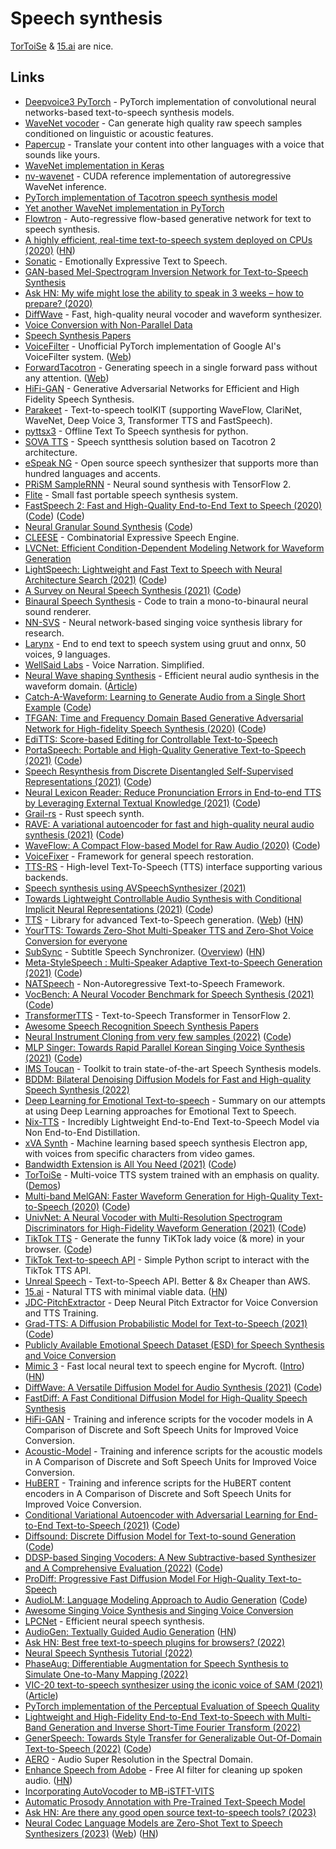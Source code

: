 # Speech synthesis

[TorToiSe](https://github.com/neonbjb/tortoise-tts) & [15.ai](https://15.ai/) are nice.

## Links

- [Deepvoice3 PyTorch](https://github.com/r9y9/deepvoice3_pytorch) - PyTorch implementation of convolutional neural networks-based text-to-speech synthesis models.
- [WaveNet vocoder](https://github.com/r9y9/wavenet_vocoder) - Can generate high quality raw speech samples conditioned on linguistic or acoustic features.
- [Papercup](https://www.papercup.com/) - Translate your content into other languages with a voice that sounds like yours.
- [WaveNet implementation in Keras](https://github.com/basveeling/wavenet)
- [nv-wavenet](https://github.com/NVIDIA/nv-wavenet) - CUDA reference implementation of autoregressive WaveNet inference.
- [PyTorch implementation of Tacotron speech synthesis model](https://github.com/r9y9/tacotron_pytorch)
- [Yet another WaveNet implementation in PyTorch](https://github.com/golbin/WaveNet)
- [Flowtron](https://github.com/NVIDIA/flowtron) - Auto-regressive flow-based generative network for text to speech synthesis.
- [A highly efficient, real-time text-to-speech system deployed on CPUs (2020)](https://ai.facebook.com/blog/a-highly-efficient-real-time-text-to-speech-system-deployed-on-cpus/) ([HN](https://news.ycombinator.com/item?id=23193967))
- [Sonatic](https://www.sonantic.io/) - Emotionally Expressive Text to Speech.
- [GAN-based Mel-Spectrogram Inversion Network for Text-to-Speech Synthesis](https://github.com/descriptinc/melgan-neurips)
- [Ask HN: My wife might lose the ability to speak in 3 weeks – how to prepare? (2020)](https://news.ycombinator.com/item?id=23490115)
- [DiffWave](https://github.com/lmnt-com/diffwave) - Fast, high-quality neural vocoder and waveform synthesizer.
- [Voice Conversion with Non-Parallel Data](https://github.com/andabi/deep-voice-conversion)
- [Speech Synthesis Papers](https://github.com/xcmyz/speech-synthesis-paper)
- [VoiceFilter](https://github.com/mindslab-ai/voicefilter) - Unofficial PyTorch implementation of Google AI's VoiceFilter system. ([Web](http://swpark.me/voicefilter/))
- [ForwardTacotron](https://github.com/as-ideas/ForwardTacotron) - Generating speech in a single forward pass without any attention. ([Web](https://as-ideas.github.io/ForwardTacotron/))
- [HiFi-GAN](https://github.com/jik876/hifi-gan) - Generative Adversarial Networks for Efficient and High Fidelity Speech Synthesis.
- [Parakeet](https://github.com/PaddlePaddle/Parakeet) - Text-to-speech toolKIT (supporting WaveFlow, ClariNet, WaveNet, Deep Voice 3, Transformer TTS and FastSpeech).
- [pyttsx3](https://github.com/nateshmbhat/pyttsx3) - Offline Text To Speech synthesis for python.
- [SOVA TTS](https://github.com/sovaai/sova-tts) - Speech syntthesis solution based on Tacotron 2 architecture.
- [eSpeak NG](https://github.com/espeak-ng/espeak-ng) - Open source speech synthesizer that supports more than hundred languages and accents.
- [PRiSM SampleRNN](https://github.com/rncm-prism/prism-samplernn) - Neural sound synthesis with TensorFlow 2.
- [Flite](https://github.com/festvox/flite) - Small fast portable speech synthesis system.
- [FastSpeech 2: Fast and High-Quality End-to-End Text to Speech (2020)](https://arxiv.org/abs/2006.04558) ([Code](https://github.com/rishikksh20/FastSpeech2)) ([Code](https://github.com/AppleHolic/FastSpeech2))
- [Neural Granular Sound Synthesis](https://adrienchaton.github.io/neural_granular_synthesis/) ([Code](https://github.com/adrienchaton/neural_granular_synthesis))
- [CLEESE](https://github.com/creamlab/cleese) - Combinatorial Expressive Speech Engine.
- [LVCNet: Efficient Condition-Dependent Modeling Network for Waveform Generation](https://github.com/ZENGZHEN-TTS/LVCNet)
- [LightSpeech: Lightweight and Fast Text to Speech with Neural Architecture Search (2021)](https://arxiv.org/abs/2102.04040) ([Code](https://github.com/rishikksh20/LightSpeech))
- [A Survey on Neural Speech Synthesis (2021)](https://arxiv.org/abs/2106.15561) ([Code](https://github.com/tts-tutorial/survey))
- [Binaural Speech Synthesis](https://github.com/facebookresearch/BinauralSpeechSynthesis) - Code to train a mono-to-binaural neural sound renderer.
- [NN-SVS](https://github.com/r9y9/nnsvs) - Neural network-based singing voice synthesis library for research.
- [Larynx](https://github.com/rhasspy/larynx) - End to end text to speech system using gruut and onnx, 50 voices, 9 languages.
- [WellSaid Labs](https://wellsaidlabs.com/) - Voice Narration. Simplified.
- [Neural Wave shaping Synthesis](https://github.com/ben-hayes/neural-waveshaping-synthesis) - Efficient neural audio synthesis in the waveform domain. ([Article](https://benhayes.net/projects/nws/))
- [Catch-A-Waveform: Learning to Generate Audio from a Single Short Example](https://galgreshler.github.io/Catch-A-Waveform/) ([Code](https://github.com/galgreshler/Catch-A-Waveform))
- [TFGAN: Time and Frequency Domain Based Generative Adversarial Network for High-fidelity Speech Synthesis (2020)](https://arxiv.org/abs/2011.12206) ([Code](https://github.com/rishikksh20/TFGAN))
- [EdiTTS: Score-based Editing for Controllable Text-to-Speech](https://github.com/neosapience/EdiTTS)
- [PortaSpeech: Portable and High-Quality Generative Text-to-Speech (2021)](https://arxiv.org/abs/2109.15166) ([Code](https://github.com/keonlee9420/PortaSpeech))
- [Speech Resynthesis from Discrete Disentangled Self-Supervised Representations (2021)](https://arxiv.org/abs/2104.00355) ([Code](https://github.com/facebookresearch/speech-resynthesis))
- [Neural Lexicon Reader: Reduce Pronunciation Errors in End-to-end TTS by Leveraging External Textual Knowledge (2021)](https://arxiv.org/abs/2110.09698) ([Code](https://github.com/mutiann/neural-lexicon-reader))
- [Grail-rs](https://github.com/Dimev/grail-rs) - Rust speech synth.
- [RAVE: A variational autoencoder for fast and high-quality neural audio synthesis (2021)](https://arxiv.org/abs/2111.05011) ([Code](https://github.com/caillonantoine/RAVE))
- [WaveFlow: A Compact Flow-based Model for Raw Audio (2020)](https://arxiv.org/abs/1912.01219) ([Code](https://github.com/L0SG/WaveFlow))
- [VoiceFixer](https://github.com/haoheliu/voicefixer_main) - Framework for general speech restoration.
- [TTS-RS](https://github.com/ndarilek/tts-rs) - High-level Text-To-Speech (TTS) interface supporting various backends.
- [Speech synthesis using AVSpeechSynthesizer (2021)](https://cornerbit.tech/speech-synthesis-using-avspeechsynthesizer/)
- [Towards Lightweight Controllable Audio Synthesis with Conditional Implicit Neural Representations (2021)](https://arxiv.org/abs/2111.08462) ([Code](https://github.com/janzuiderveld/continuous-audio-representations))
- [TTS](https://github.com/coqui-ai/TTS) - Library for advanced Text-to-Speech generation. ([Web](https://coqui.ai/)) ([HN](https://news.ycombinator.com/item?id=29786132))
- [YourTTS: Towards Zero-Shot Multi-Speaker TTS and Zero-Shot Voice Conversion for everyone](https://github.com/Edresson/YourTTS)
- [SubSync](https://github.com/sc0ty/subsync) - Subtitle Speech Synchronizer. ([Overview](http://sc0ty.pl/2019/04/subsync-synchronize-movie-subtitles-with-audio-track/)) ([HN](https://news.ycombinator.com/item?id=29794153))
- [Meta-StyleSpeech : Multi-Speaker Adaptive Text-to-Speech Generation (2021)](https://arxiv.org/abs/2106.03153) ([Code](https://github.com/keonlee9420/StyleSpeech))
- [NATSpeech](https://github.com/NATSpeech/NATSpeech) - Non-Autoregressive Text-to-Speech Framework.
- [VocBench: A Neural Vocoder Benchmark for Speech Synthesis (2021)](https://arxiv.org/abs/2112.03099) ([Code](https://github.com/facebookresearch/vocoder-benchmark))
- [TransformerTTS](https://github.com/as-ideas/TransformerTTS) - Text-to-Speech Transformer in TensorFlow 2.
- [Awesome Speech Recognition Speech Synthesis Papers](https://github.com/zzw922cn/awesome-speech-recognition-speech-synthesis-papers)
- [Neural Instrument Cloning from very few samples (2022)](https://erlj.notion.site/Neural-Instrument-Cloning-from-very-few-samples-2cf41d8b630842ee8c7eb55036a1bfd6) ([Code](https://github.com/erl-j/neural-instrument-cloning))
- [MLP Singer: Towards Rapid Parallel Korean Singing Voice Synthesis (2021)](https://arxiv.org/abs/2106.07886) ([Code](https://github.com/neosapience/mlp-singer))
- [IMS Toucan](https://github.com/DigitalPhonetics/IMS-Toucan) - Toolkit to train state-of-the-art Speech Synthesis models.
- [BDDM: Bilateral Denoising Diffusion Models for Fast and High-quality Speech Synthesis (2022)](https://github.com/tencent-ailab/bddm)
- [Deep Learning for Emotional Text-to-speech](https://github.com/Emotional-Text-to-Speech/dl-for-emo-tts) - Summary on our attempts at using Deep Learning approaches for Emotional Text to Speech.
- [Nix-TTS](https://github.com/rendchevi/nix-tts) - Incredibly Lightweight End-to-End Text-to-Speech Model via Non End-to-End Distillation.
- [xVA Synth](https://github.com/DanRuta/xVA-Synth) - Machine learning based speech synthesis Electron app, with voices from specific characters from video games.
- [Bandwidth Extension is All You Need (2021)](https://ieeexplore.ieee.org/document/9413575) ([Code](https://github.com/brentspell/hifi-gan-bwe))
- [TorToiSe](https://github.com/neonbjb/tortoise-tts) - Multi-voice TTS system trained with an emphasis on quality. ([Demos](https://nonint.com/static/tortoise_v2_examples.html))
- [Multi-band MelGAN: Faster Waveform Generation for High-Quality Text-to-Speech (2020)](https://arxiv.org/abs/2005.05106) ([Code](https://github.com/AppleHolic/multiband_melgan))
- [UnivNet: A Neural Vocoder with Multi-Resolution Spectrogram Discriminators for High-Fidelity Waveform Generation (2021)](https://arxiv.org/abs/2106.07889) ([Code](https://github.com/mindslab-ai/univnet))
- [TikTok TTS](https://weilbyte.github.io/tiktok-tts/) - Generate the funny TiKTok lady voice (& more) in your browser. ([Code](https://github.com/Weilbyte/tiktok-tts))
- [TikTok Text-to-speech API](https://github.com/oscie57/tiktok-voice) - Simple Python script to interact with the TikTok TTS API.
- [Unreal Speech](https://unrealspeech.com/) - Text-to-Speech API. Better & 8x Cheaper than AWS.
- [15.ai](https://15.ai/) - Natural TTS with minimal viable data. ([HN](https://news.ycombinator.com/item?id=31711118))
- [JDC-PitchExtractor](https://github.com/yl4579/PitchExtractor) - Deep Neural Pitch Extractor for Voice Conversion and TTS Training.
- [Grad-TTS: A Diffusion Probabilistic Model for Text-to-Speech (2021)](https://arxiv.org/abs/2105.06337) ([Code](https://github.com/WelkinYang/GradTTS))
- [Publicly Available Emotional Speech Dataset (ESD) for Speech Synthesis and Voice Conversion](https://github.com/HLTSingapore/Emotional-Speech-Data)
- [Mimic 3](https://github.com/MycroftAI/mimic3) - Fast local neural text to speech engine for Mycroft. ([Intro](https://mycroft.ai/blog/introducing-mimic-3/)) ([HN](https://news.ycombinator.com/item?id=31926813))
- [DiffWave: A Versatile Diffusion Model for Audio Synthesis (2021)](https://arxiv.org/abs/2009.09761) ([Code](https://github.com/albertfgu/diffwave-sashimi))
- [FastDiff: A Fast Conditional Diffusion Model for High-Quality Speech Synthesis](https://github.com/Rongjiehuang/FastDiff)
- [HiFi-GAN](https://github.com/bshall/hifigan) - Training and inference scripts for the vocoder models in A Comparison of Discrete and Soft Speech Units for Improved Voice Conversion.
- [Acoustic-Model](https://github.com/bshall/acoustic-model) - Training and inference scripts for the acoustic models in A Comparison of Discrete and Soft Speech Units for Improved Voice Conversion.
- [HuBERT](https://github.com/bshall/hubert) - Training and inference scripts for the HuBERT content encoders in A Comparison of Discrete and Soft Speech Units for Improved Voice Conversion.
- [Conditional Variational Autoencoder with Adversarial Learning for End-to-End Text-to-Speech (2021)](https://arxiv.org/abs/2106.06103) ([Code](https://github.com/jaywalnut310/vits))
- [Diffsound: Discrete Diffusion Model for Text-to-sound Generation](http://dongchaoyang.top/text-to-sound-synthesis-demo/) ([Code](https://github.com/yangdongchao/Text-to-sound-Synthesis))
- [DDSP-based Singing Vocoders: A New Subtractive-based Synthesizer and A Comprehensive Evaluation (2022)](https://ddspvocoder.github.io/ismir-demo/) ([Code](https://github.com/YatingMusic/ddsp-singing-vocoders))
- [ProDiff: Progressive Fast Diffusion Model For High-Quality Text-to-Speech](https://github.com/Rongjiehuang/ProDiff)
- [AudioLM: Language Modeling Approach to Audio Generation](https://google-research.github.io/seanet/audiolm/examples/) ([Code](https://github.com/lucidrains/audiolm-pytorch))
- [Awesome Singing Voice Synthesis and Singing Voice Conversion](https://github.com/guan-yuan/Awesome-Singing-Voice-Synthesis-and-Singing-Voice-Conversion)
- [LPCNet](https://github.com/xiph/LPCNet) - Efficient neural speech synthesis.
- [AudioGen: Textually Guided Audio Generation](https://felixkreuk.github.io/text2audio_arxiv_samples/) ([HN](https://news.ycombinator.com/item?id=33039203))
- [Ask HN: Best free text-to-speech plugins for browsers? (2022)](https://news.ycombinator.com/item?id=33163751)
- [Neural Speech Synthesis Tutorial (2022)](https://github.com/tts-tutorial/interspeech2022)
- [PhaseAug: Differentiable Augmentation for Speech Synthesis to Simulate One-to-Many Mapping (2022)](https://github.com/mindslab-ai/phaseaug)
- [VIC-20 text-to-speech synthesizer using the iconic voice of SAM (2021)](https://www.youtube.com/watch?v=_YioAfmzkQc) ([Article](https://janderogee.com/projects/SerialSpeechSynthesisSAM/SerialSpeechSynthesisSAM.htm))
- [PyTorch implementation of the Perceptual Evaluation of Speech Quality](https://github.com/audiolabs/torch-pesq)
- [Lightweight and High-Fidelity End-to-End Text-to-Speech with Multi-Band Generation and Inverse Short-Time Fourier Transform (2022)](https://github.com/MasayaKawamura/MB-iSTFT-VITS)
- [GenerSpeech: Towards Style Transfer for Generalizable Out-Of-Domain Text-to-Speech (2022)](https://arxiv.org/abs/2205.07211) ([Code](https://github.com/Rongjiehuang/GenerSpeech))
- [AERO](https://github.com/m-mandel/aero) - Audio Super Resolution in the Spectral Domain.
- [Enhance Speech from Adobe](https://podcast.adobe.com/enhance) - Free AI filter for cleaning up spoken audio. ([HN](https://news.ycombinator.com/item?id=34047976))
- [Incorporating AutoVocoder to MB-iSTFT-VITS](https://github.com/hcy71o/MB-iSTFT-VITS-with-AutoVocoder)
- [Automatic Prosody Annotation with Pre-Trained Text-Speech Model](https://github.com/Daisyqk/Automatic-Prosody-Annotation)
- [Ask HN: Are there any good open source text-to-speech tools? (2023)](https://news.ycombinator.com/item?id=34211457)
- [Neural Codec Language Models are Zero-Shot Text to Speech Synthesizers (2023)](https://arxiv.org/abs/2301.02111) ([Web](https://valle-demo.github.io/)) ([HN](https://news.ycombinator.com/item?id=34270311))
